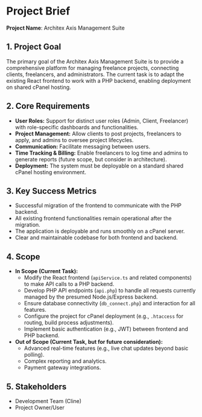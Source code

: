 # Project Brief

**Project Name**: Architex Axis Management Suite

## 1. Project Goal

The primary goal of the Architex Axis Management Suite is to provide a comprehensive platform for managing freelance projects, connecting clients, freelancers, and administrators. The current task is to adapt the existing React frontend to work with a PHP backend, enabling deployment on shared cPanel hosting.

## 2. Core Requirements

*   **User Roles:** Support for distinct user roles (Admin, Client, Freelancer) with role-specific dashboards and functionalities.
*   **Project Management:** Allow clients to post projects, freelancers to apply, and admins to oversee project lifecycles.
*   **Communication:** Facilitate messaging between users.
*   **Time Tracking & Billing:** Enable freelancers to log time and admins to generate reports (future scope, but consider in architecture).
*   **Deployment:** The system must be deployable on a standard shared cPanel hosting environment.

## 3. Key Success Metrics

*   Successful migration of the frontend to communicate with the PHP backend.
*   All existing frontend functionalities remain operational after the migration.
*   The application is deployable and runs smoothly on a cPanel server.
*   Clear and maintainable codebase for both frontend and backend.

## 4. Scope

*   **In Scope (Current Task):**
    *   Modify the React frontend (`apiService.ts` and related components) to make API calls to a PHP backend.
    *   Develop PHP API endpoints (`api.php`) to handle all requests currently managed by the presumed Node.js/Express backend.
    *   Ensure database connectivity (`db_connect.php`) and interaction for all features.
    *   Configure the project for cPanel deployment (e.g., `.htaccess` for routing, build process adjustments).
    *   Implement basic authentication (e.g., JWT) between frontend and PHP backend.
*   **Out of Scope (Current Task, but for future consideration):**
    *   Advanced real-time features (e.g., live chat updates beyond basic polling).
    *   Complex reporting and analytics.
    *   Payment gateway integrations.

## 5. Stakeholders

*   Development Team (Cline)
*   Project Owner/User
